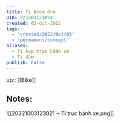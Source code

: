 ```yaml
---
title: Ti khóa đùm
UID: 221003123054
created: 03-Oct-2022
tags:
  - 'created/2022/Oct/03'
  - 'permanent/concept'
aliases:
  - Ti kẹp trục bánh xe
  - Ti đùm
publish: False
---
```

up:: [[Bike]]
## Notes:
![[20221003123021 ~ Ti trục bánh xe.png]]



